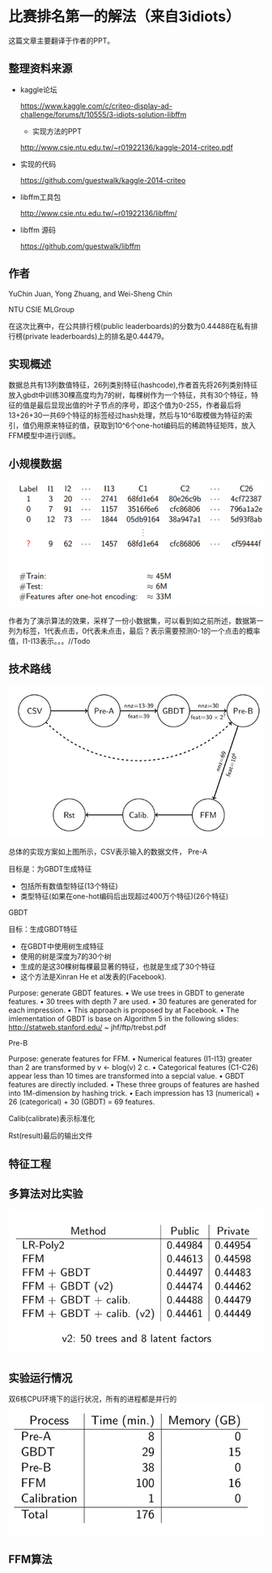 # 比赛排名第一的解法（来自3idiots）

这篇文章主要翻译于作者的PPT。

## 整理资料来源

* kaggle论坛

  https://www.kaggle.com/c/criteo-display-ad-challenge/forums/t/10555/3-idiots-solution-libffm

  * 实现方法的PPT

  http://www.csie.ntu.edu.tw/~r01922136/kaggle-2014-criteo.pdf

* 实现的代码

  https://github.com/guestwalk/kaggle-2014-criteo

* libffm工具包

  http://www.csie.ntu.edu.tw/~r01922136/libffm/

* libffm 源码

  https://github.com/guestwalk/libffm

## 作者

YuChin Juan, Yong Zhuang, and Wei-Sheng Chin

NTU CSIE MLGroup

在这次比赛中，在公共排行榜(public leaderboards)的分数为0.44488在私有排行榜(private leaderboards)上的排名是0.44479。


## 实现概述

数据总共有13列数值特征，26列类别特征(hashcode),作者首先将26列类别特征放入gbdt中训练30棵高度均为7的树，每棵树作为一个特征，共有30个特征，特征的值是最后显现出值的叶子节点的序号，即这个值为0-255，作者最后将13+26+30一共69个特征的标签经过hash处理，然后与10^6取模做为特征的索引，值仍用原来特征的值，获取到10^6个one-hot编码后的稀疏特征矩阵，放入FFM模型中进行训练。


## 小规模数据

![img](../img/3idiotsDataset.png)

作者为了演示算法的效果，采样了一份小数据集，可以看到如之前所述，数据第一列为标签，1代表点击，0代表未点击，最后？表示需要预测0-1的一个点击的概率值，I1-I13表示。。。//Todo

## 技术路线

![img](../img/3idiot.png)

总体的实现方案如上图所示，CSV表示输入的数据文件，
Pre-A

目标是：为GBDT生成特征
* 包括所有数值型特征(13个特征)
* 类型特征(如果在one-hot编码后出现超过400万个特征)(26个特征)




GBDT

目标：生成GBDT特征
* 在GBDT中使用树生成特征
* 使用的树是深度为7的30个树
* 生成的是这30棵树每棵最显著的特征，也就是生成了30个特征
* 这个方法是Xinran He et al发表的(Facebook).

Purpose: generate GBDT features.
• We use trees in GBDT to generate features.
• 30 trees with depth 7 are used.
• 30 features are generated for each impression.
• This approach is proposed by  at Facebook.
• The imlementation of GBDT is base on Algorithm 5 in the
following slides:
http://statweb.stanford.edu/ ~ jhf/ftp/trebst.pdf


Pre-B

Purpose: generate features for FFM.
• Numerical features (I1-I13) greater than 2 are transformed by
v ← blog(v) 2 c.
• Categorical features (C1-C26) appear less than 10 times are
transformed into a sepcial value.
• GBDT features are directly included.
• These three groups of features are hashed into 1M-dimension
by hashing trick.
• Each impression has 13 (numerical) + 26 (categorical) + 30
(GBDT) = 69 features.

Calib(calibrate)表示标准化


Rst(result)最后的输出文件

## 特征工程




## 多算法对比实验

![img](../img/3idiotExperiment.png)

## 实验运行情况

双6核CPU环境下的运行状况，所有的进程都是并行的
![img](../img/3idiotRuntime.png)

## FFM算法
